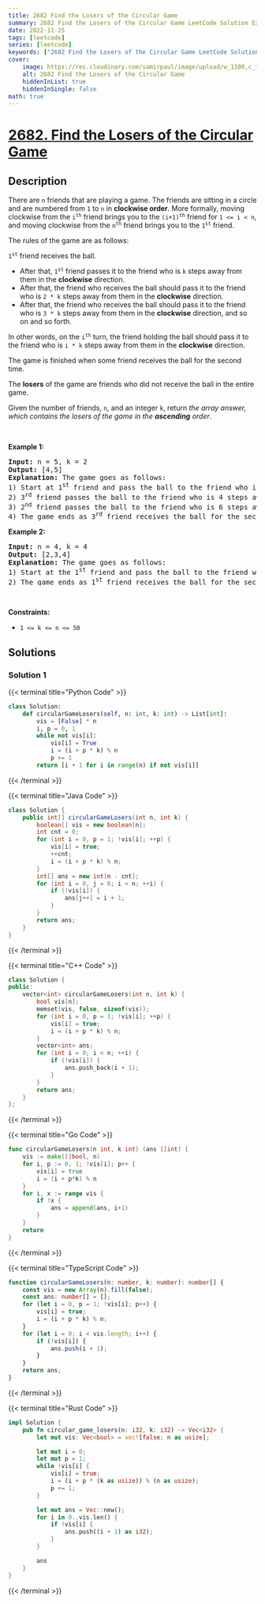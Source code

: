 ```yaml
---
title: 2682 Find the Losers of the Circular Game
summary: 2682 Find the Losers of the Circular Game LeetCode Solution Explained
date: 2022-11-25
tags: [leetcode]
series: [leetcode]
keywords: ["2682 Find the Losers of the Circular Game LeetCode Solution Explained in all languages", "2682 Find the Losers of the Circular Game", "LeetCode", "leetcode solution in Python3 C++ Java Go PHP Ruby Swift TypeScript Rust C# JavaScript C", "GeeksforGeeks", "InterviewBit", "Coding Ninjas", "HackerRank", "HackerEarth", "CodeChef", "TopCoder", "AlgoExpert", "freeCodeCamp", "Codeforces", "GitHub", "AtCoder", "Samir Paul"]
cover:
    image: https://res.cloudinary.com/samirpaul/image/upload/w_1100,c_fit,co_rgb:FFFFFF,l_text:Arial_75_bold:2682 Find the Losers of the Circular Game - Solution Explained/problem-solving.webp
    alt: 2682 Find the Losers of the Circular Game
    hiddenInList: true
    hiddenInSingle: false
math: true
---
```



# [2682. Find the Losers of the Circular Game](https://leetcode.com/problems/find-the-losers-of-the-circular-game)


## Description

<p>There are <code>n</code> friends that are playing a game. The friends are sitting in a circle and are numbered from <code>1</code> to <code>n</code> in <strong>clockwise order</strong>. More formally, moving clockwise from the <code>i<sup>th</sup></code> friend brings you to the <code>(i+1)<sup>th</sup></code> friend for <code>1 &lt;= i &lt; n</code>, and moving clockwise from the <code>n<sup>th</sup></code> friend brings you to the <code>1<sup>st</sup></code> friend.</p>

<p>The rules of the game are as follows:</p>

<p><code>1<sup>st</sup></code> friend receives the ball.</p>

<ul>
	<li>After that, <code>1<sup>st</sup></code> friend passes it to the friend who is <code>k</code> steps away from them in the <strong>clockwise</strong> direction.</li>
	<li>After that, the friend who receives the ball should pass it to the friend who is <code>2 * k</code> steps away from them in the <strong>clockwise</strong> direction.</li>
	<li>After that, the friend who receives the ball should pass it to the friend who is <code>3 * k</code> steps away from them in the <strong>clockwise</strong> direction, and so on and so forth.</li>
</ul>

<p>In other words, on the <code>i<sup>th</sup></code> turn, the friend holding the ball should pass it to the friend who is <code>i * k</code> steps away from them in the <strong>clockwise</strong> direction.</p>

<p>The game is finished when some friend receives the ball for the second time.</p>

<p>The <strong>losers</strong> of the game are friends who did not receive the ball in the entire game.</p>

<p>Given the number of friends, <code>n</code>, and an integer <code>k</code>, return <em>the array answer, which contains the losers of the game in the <strong>ascending</strong> order</em>.</p>

<p>&nbsp;</p>
<p><strong class="example">Example 1:</strong></p>

<pre>
<strong>Input:</strong> n = 5, k = 2
<strong>Output:</strong> [4,5]
<strong>Explanation:</strong> The game goes as follows:
1) Start at 1<sup>st</sup>&nbsp;friend and pass the ball to the friend who is 2 steps away from them - 3<sup>rd</sup>&nbsp;friend.
2) 3<sup>rd</sup>&nbsp;friend passes the ball to the friend who is 4 steps away from them - 2<sup>nd</sup>&nbsp;friend.
3) 2<sup>nd</sup>&nbsp;friend passes the ball to the friend who is 6 steps away from them  - 3<sup>rd</sup>&nbsp;friend.
4) The game ends as 3<sup>rd</sup>&nbsp;friend receives the ball for the second time.
</pre>

<p><strong class="example">Example 2:</strong></p>

<pre>
<strong>Input:</strong> n = 4, k = 4
<strong>Output:</strong> [2,3,4]
<strong>Explanation:</strong> The game goes as follows:
1) Start at the 1<sup>st</sup>&nbsp;friend and pass the ball to the friend who is 4 steps away from them - 1<sup>st</sup>&nbsp;friend.
2) The game ends as 1<sup>st</sup>&nbsp;friend receives the ball for the second time.
</pre>

<p>&nbsp;</p>
<p><strong>Constraints:</strong></p>

<ul>
	<li><code>1 &lt;= k &lt;= n &lt;= 50</code></li>
</ul>

## Solutions

### Solution 1

<!-- tabs:start -->

{{< terminal title="Python Code" >}}
```python
class Solution:
    def circularGameLosers(self, n: int, k: int) -> List[int]:
        vis = [False] * n
        i, p = 0, 1
        while not vis[i]:
            vis[i] = True
            i = (i + p * k) % n
            p += 1
        return [i + 1 for i in range(n) if not vis[i]]
```
{{< /terminal >}}

{{< terminal title="Java Code" >}}
```java
class Solution {
    public int[] circularGameLosers(int n, int k) {
        boolean[] vis = new boolean[n];
        int cnt = 0;
        for (int i = 0, p = 1; !vis[i]; ++p) {
            vis[i] = true;
            ++cnt;
            i = (i + p * k) % n;
        }
        int[] ans = new int[n - cnt];
        for (int i = 0, j = 0; i < n; ++i) {
            if (!vis[i]) {
                ans[j++] = i + 1;
            }
        }
        return ans;
    }
}
```
{{< /terminal >}}

{{< terminal title="C++ Code" >}}
```cpp
class Solution {
public:
    vector<int> circularGameLosers(int n, int k) {
        bool vis[n];
        memset(vis, false, sizeof(vis));
        for (int i = 0, p = 1; !vis[i]; ++p) {
            vis[i] = true;
            i = (i + p * k) % n;
        }
        vector<int> ans;
        for (int i = 0; i < n; ++i) {
            if (!vis[i]) {
                ans.push_back(i + 1);
            }
        }
        return ans;
    }
};
```
{{< /terminal >}}

{{< terminal title="Go Code" >}}
```go
func circularGameLosers(n int, k int) (ans []int) {
	vis := make([]bool, n)
	for i, p := 0, 1; !vis[i]; p++ {
		vis[i] = true
		i = (i + p*k) % n
	}
	for i, x := range vis {
		if !x {
			ans = append(ans, i+1)
		}
	}
	return
}
```
{{< /terminal >}}

{{< terminal title="TypeScript Code" >}}
```ts
function circularGameLosers(n: number, k: number): number[] {
    const vis = new Array(n).fill(false);
    const ans: number[] = [];
    for (let i = 0, p = 1; !vis[i]; p++) {
        vis[i] = true;
        i = (i + p * k) % n;
    }
    for (let i = 0; i < vis.length; i++) {
        if (!vis[i]) {
            ans.push(i + 1);
        }
    }
    return ans;
}
```
{{< /terminal >}}

{{< terminal title="Rust Code" >}}
```rust
impl Solution {
    pub fn circular_game_losers(n: i32, k: i32) -> Vec<i32> {
        let mut vis: Vec<bool> = vec![false; n as usize];

        let mut i = 0;
        let mut p = 1;
        while !vis[i] {
            vis[i] = true;
            i = (i + p * (k as usize)) % (n as usize);
            p += 1;
        }

        let mut ans = Vec::new();
        for i in 0..vis.len() {
            if !vis[i] {
                ans.push((i + 1) as i32);
            }
        }

        ans
    }
}
```
{{< /terminal >}}

<!-- tabs:end -->

<!-- end -->
